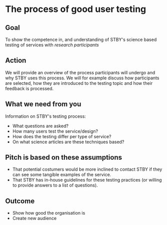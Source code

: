 # The process of good user testing

## Goal

To show the competence in, and understanding of STBY's science based testing of services with _research participants_

## Action

We will provide an overview of the process participants will undergo and why STBY uses this process.
We will for example discuss how participants are selected, how they are introduced to the testing topic and how their feedback is processed.

## What we need from you

Information on STBY's testing process:
* What questions are asked?
* How many users test the service/design?
* How does the testing differ per type of service?
* On what science articles are these techniques based?

## Pitch is based on these assumptions

* That potential costumers would be more inclined to contact STBY if they can see some tangible examples of the service.
* That STBY has in-house guidelines for these testing practices (or willing to provide answers to a list of questions).

## Outcome
* Show how good the organisation is
* Create new audience
